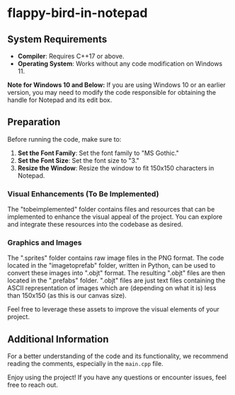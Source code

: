 # flappy-bird-in-notepad
## System Requirements

- **Compiler**: Requires C++17 or above.
- **Operating System**: Works without any code modification on Windows 11.

**Note for Windows 10 and Below:**
If you are using Windows 10 or an earlier version, you may need to modify the code responsible for obtaining the handle for Notepad and its edit box.

## Preparation

Before running the code, make sure to:

1. **Set the Font Family**: Set the font family to "MS Gothic."
2. **Set the Font Size**: Set the font size to "3."
3. **Resize the Window**: Resize the window to fit 150x150 characters in Notepad.

### Visual Enhancements (To Be Implemented)
The "tobeimplemented" folder contains files and resources that can be implemented to enhance the visual appeal of the project. You can explore and integrate these resources into the codebase as desired.

### Graphics and Images
The ".sprites" folder contains raw image files in the PNG format. The code located in the "imagetoprefab" folder, written in Python, can be used to convert these images into ".objt" format. The resulting ".objt" files are then located in the ".prefabs" folder. ".objt" files are just text files containing the ASCII representation of images which are (depending on what it is) less than 150x150 (as this is our canvas size).

Feel free to leverage these assets to improve the visual elements of your project.

## Additional Information

For a better understanding of the code and its functionality, we recommend reading the comments, especially in the `main.cpp` file.

Enjoy using the project! If you have any questions or encounter issues, feel free to reach out.
